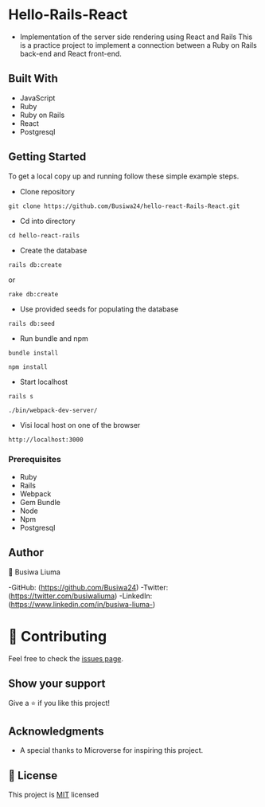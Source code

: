# Hello-Rails-React

-  Implementation of the server side rendering using React and Rails
This is a practice project to implement a connection between a Ruby on Rails back-end and React front-end.



## Built With

- JavaScript
- Ruby
- Ruby on Rails
- React
- Postgresql

## Getting Started

To get a local copy up and running follow these simple example steps.

- Clone repository

```
git clone https://github.com/Busiwa24/hello-react-Rails-React.git
```

- Cd into directory

```
cd hello-react-rails
```

- Create the database

```
rails db:create 
```

or

```
rake db:create
```

- Use provided seeds for populating the database

```
rails db:seed
```

- Run bundle and npm

```
bundle install
```

```
npm install
```

- Start localhost

```
rails s
```

```
./bin/webpack-dev-server/
```

- Visi local host on one of the browser

```
http://localhost:3000
```

### Prerequisites

- Ruby
- Rails
- Webpack
- Gem Bundle
- Node
- Npm
- Postgresql


## Author

👤 Busiwa Liuma

-GitHub: (https://github.com/Busiwa24) 
-Twitter: (https://twitter.com/busiwaliuma) 
-LinkedIn: (https://www.linkedin.com/in/busiwa-liuma-)

# 🤝 Contributing

Feel free to check the [issues page](https://github.com/Busiwa24/Hello-Rails-React/issues).

## Show your support

Give a ⭐️ if you like this project!

## Acknowledgments

- A special thanks to Microverse for inspiring this project.
## 📝 License


This project is [MIT](./LICENCE) licensed



